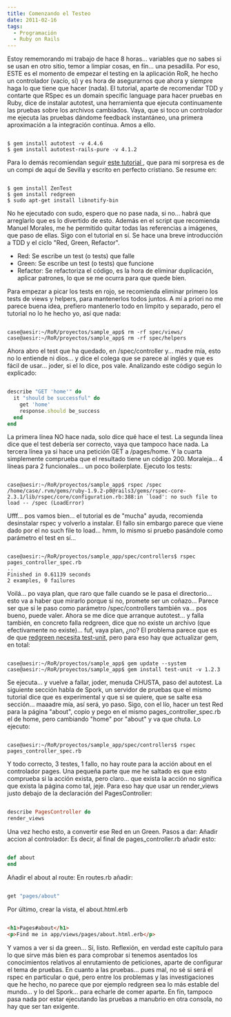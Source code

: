 ```yaml
---
title: Comenzando el Testeo
date: 2011-02-16
tags:
  - Programación
  - Ruby on Rails
---
```

Estoy rememorando mi trabajo de hace 8 horas... variables que no sabes si se usan en otro sitio, temor a limpiar cosas, en fín... una pesadilla. Por eso, ESTE es el momento de empezar el testing en la aplicación RoR, he hecho un controlador (vacío, sí) y es hora de asegurarnos que ahora y siempre haga lo que tiene que hacer (nada).
El tutorial, aparte de recomendar TDD y contarte que RSpec es un domain specific language para hacer pruebas en Ruby, dice de instalar autotest, una herramienta que ejecuta continuamente las pruebas sobre los archivos cambiados. Vaya, que si toco un controlador me ejecuta las pruebas dándome feedback instantáneo, una primera aproximación a la integración contínua.
Amos a ello.

```shell

$ gem install autotest -v 4.4.6
$ gem install autotest-rails-pure -v 4.1.2

```

Para lo demás recomiendan seguir <a href="http://automate-everything.com/2009/08/gnome-and-autospec-notifications/"> este tutorial </a>, que para mi sorpresa es de un compi de aquí de Sevilla y escrito en perfecto cristiano.
Se resume en:

```shell

$ gem install ZenTest
$ gem install redgreen
$ sudo apt-get install libnotify-bin

```

No he ejecutado con sudo, espero que no pase nada, si no... habrá que arreglarlo que es lo divertido de esto. Además en el script que recomienda Manuel Morales, me he permitido quitar todas las referencias a imágenes, que paso de ellas.
Sigo con el tutorial en sí. Se hace una breve introducción a TDD y el ciclo "Red, Green, Refactor".

<ul>
	<li>Red: Se escribe un test (o tests) que falle</li>
	<li>Green: Se escribe un test (o tests) que funcione</li>
	<li>Refactor: Se refactoriza el código, es la hora de eliminar duplicación, aplicar patrones, lo que se me ocurra para que quede bien.</li>
</ul>

Para empezar a picar los tests en rojo, se recomienda eliminar primero los tests de views y helpers, para mantenerlos todos juntos. A mí a priori no me parece buena idea, prefiero mantenerlo todo en limpito y separado, pero el tutorial no lo he hecho yo, así que nada:

```shell

case@aesir:~/RoR/proyectos/sample_app$ rm -rf spec/views/
case@aesir:~/RoR/proyectos/sample_app$ rm -rf spec/helpers

```

Ahora abro el test que ha quedado, en /spec/controller y... madre mía, esto no lo entiende ni dios... y dice el colega que se parece al inglés y que es fácil de usar... joder, si el lo dice, pos vale. Analizando este código según lo explicado:

```ruby

describe "GET 'home'" do
  it "should be successful" do
    get 'home'
    response.should be_success
  end
end

```

La primera línea NO hace nada, solo dice qué hace el test.
La segunda línea dice que el test debería ser correcto, vaya que tampoco hace nada.
La tercera línea ya si hace una petición GET a /pages/home.
Y la cuarta simplemente comprueba que el resultado tiene un código 200.
Moraleja... 4 líneas para 2 funcionales... un poco boilerplate.
Ejecuto los tests:

```shell

case@aesir:~/RoR/proyectos/sample_app$ rspec /spec
/home/case/.rvm/gems/ruby-1.9.2-p0@rails3/gems/rspec-core-2.3.1/lib/rspec/core/configuration.rb:388:in `load': no such file to load -- /spec (LoadError)

```

Ufff... pos vamos bien... el tutorial es de "mucha" ayuda, recomienda desinstalar rspec y volverlo a instalar.
El fallo sin embargo parece que viene dado por el no such file to load... hmm, lo mismo si pruebo pasándole como parámetro el test en sí...

```shell

case@aesir:~/RoR/proyectos/sample_app/spec/controllers$ rspec pages_controller_spec.rb
..
Finished in 0.61139 seconds
2 examples, 0 failures

```

Voilá... po vaya plan, que raro que falle cuando se le pasa el directorio... esto va a haber que mirarlo porque si no, promete ser un coñazo... Parece ser que si le paso como parámetro /spec/controllers también va... pos bueno, puede valer.
Ahora se me dice que arranque autotest... y falla también, en concreto falla redgreen, dice que no existe un archivo (que efectivamente no existe)... fuf, vaya plan, ¿no?
El problema parece que es de que <a title="redgreen y test-unit" href="http://kresimirbojcic.com/2009/09/redgreen-plugin-not-working-with-ruby-1-9-1/" target="_blank">redgreen necesita test-unit</a>, pero para eso hay que actualizar gem, en total:

```shell

case@aesir:~/RoR/proyectos/sample_app$ gem update --system
case@aesir:~/RoR/proyectos/sample_app$ gem install test-unit -v 1.2.3

```

Se ejecuta... y vuelve a fallar, joder, menuda CHUSTA, paso del autotest.
La siguiente sección habla de Spork, un servidor de pruebas que el mismo tutorial dice que es experimental y que si se quiere, que se salte esa sección... maaadre mía, así será, yo paso.
Sigo, con el lío, hacer un test Red para la página "about", copio y pego en el mismo pages_controller_spec.rb el de home, pero cambiando "home" por "about" y va que chuta. Lo ejecuto:

```shell

case@aesir:~/RoR/proyectos/sample_app/spec/controllers$ rspec pages_controller_spec.rb

```

Y todo correcto, 3 testes, 1 fallo, no hay route para la acción about en el controlador pages.
Una pequeña parte que me he saltado es que esto comprueba si la acción exista, pero claro... que exista la acción no significa que exista la página como tal, jeje.
Para eso hay que usar un render_views justo debajo de la declaración del PagesController:

```ruby

describe PagesController do
render_views

```

Una vez hecho esto, a convertir ese Red en un Green. Pasos a dar:
Añadir accion al controlador: Es decir, al final de pages_controller.rb añadir esto:

```ruby

def about
end

```

Añadir el about al route: En routes.rb añadir:

```ruby

get "pages/about"

```

Por último, crear la vista, el about.html.erb

```html

<h1>Pages#about</h1>
<p>Find me in app/views/pages/about.html.erb</p>

```

Y vamos a ver si da green... Sí, listo.
Reflexión, en verdad este capítulo para lo que sirve más bien es para comprobar si tenemos asentados los conocimientos relativos al enrutamiento de peticiones, aparte de configurar el tema de pruebas.
En cuanto a las pruebas... pues mal, no sé si será el rspec en particular o qué, pero entre los problemas y las investigaciones que he hecho, no parece que por ejemplo redgreen sea lo más estable del mundo... y lo del Spork... para echarle de comer aparte.
En fín, tampoco pasa nada por estar ejecutando las pruebas a manubrio en otra consola, no hay que ser tan exigente.